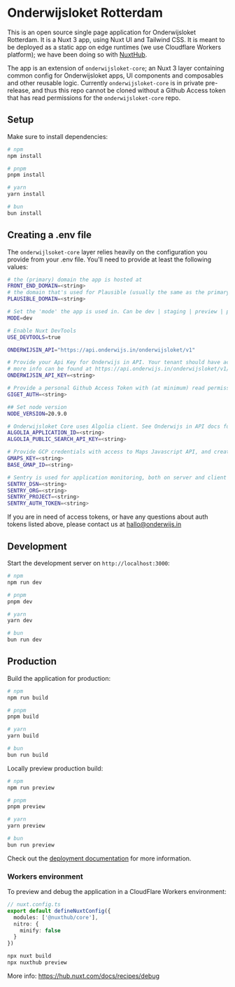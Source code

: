 # Onderwijsloket Rotterdam

This is an open source single page application for Onderwijsloket Rotterdam. It is a Nuxt 3 app, using Nuxt UI and Tailwind CSS. It is meant to be deployed as a static app on edge runtimes (we use Cloudflare Workers platform); we have been doing so with [NuxtHub](https://hub.nuxt.com/).

The app is an extension of ``onderwijsloket-core``; an Nuxt 3 layer containing common config for Onderwijsloket apps, UI components and composables and other reusable logic. Currently ``onderwijsloket-core`` is in private pre-release, and thus this repo cannot be cloned without a Github Access token that has read permissions for the ``onderwijsloket-core`` repo.

## Setup

Make sure to install dependencies:

```bash
# npm
npm install

# pnpm
pnpm install

# yarn
yarn install

# bun
bun install
```

## Creating a .env file

The ``onderwijlsoket-core`` layer relies heavily on the configuration you provide from your .env file. You'll need to provide at least the following values:

```sh
# the (primary) domain the app is hosted at
FRONT_END_DOMAIN=<string>
# the domain that's used for Plausible (usually the same as the primary domain)
PLAUSIBLE_DOMAIN=<string>

# Set the 'mode' the app is used in. Can be dev | staging | preview | prod
MODE=dev

# Enable Nuxt DevTools
USE_DEVTOOLS=true

ONDERWIJSIN_API="https://api.onderwijs.in/onderwijsloket/v1"

# Provide your Api Key for Onderwijs in API. Your tenant should have access to at least Kennisbank, Navigator, Search, Routes and Media endpoints.
# more info can be found at https://api.onderwijs.in/onderwijsloket/v1/docs
ONDERWIJSIN_API_KEY=<string>

# Provide a personal Github Access Token with (at minimum) read permissions for Onderwijsloket Core Package
GIGET_AUTH=<string>

## Set node version
NODE_VERSION=20.9.0

# Onderwijsloket Core uses Algolia client. See Onderwijs in API docs for more info: https://api.onderwijs.in/onderwijsloket/v1/docs/tag/search
ALGOLIA_APPLICATION_ID=<string>
ALGOLIA_PUBLIC_SEARCH_API_KEY=<string>

# Provide GCP credentials with access to Maps Javascript API, and create a Map Configuration and provide its ID
GMAPS_KEY=<string>
BASE_GMAP_ID=<string>

# Sentry is used for application monitoring, both on server and client
SENTRY_DSN=<string>
SENTRY_ORG=<string>
SENTRY_PROJECT=<string>
SENTRY_AUTH_TOKEN=<string>
```

If you are in need of access tokens, or have any questions about auth tokens listed above, please contact us at [hallo@onderwijs.in](mailto:hallo@onderwijs.in)

## Development

Start the development server on `http://localhost:3000`:

```bash
# npm
npm run dev

# pnpm
pnpm dev

# yarn
yarn dev

# bun
bun run dev
```

## Production

Build the application for production:

```bash
# npm
npm run build

# pnpm
pnpm build

# yarn
yarn build

# bun
bun run build
```

Locally preview production build:

```bash
# npm
npm run preview

# pnpm
pnpm preview

# yarn
yarn preview

# bun
bun run preview
```

Check out the [deployment documentation](https://nuxt.com/docs/getting-started/deployment) for more information.

### Workers environment

To preview and debug the application in a CloudFlare Workers environment:

```typescript
// nuxt.config.ts
export default defineNuxtConfig({
  modules: ['@nuxthub/core'],
  nitro: {
    minify: false
  }
})
```

```bash
npx nuxt build
npx nuxthub preview
```

More info: https://hub.nuxt.com/docs/recipes/debug
